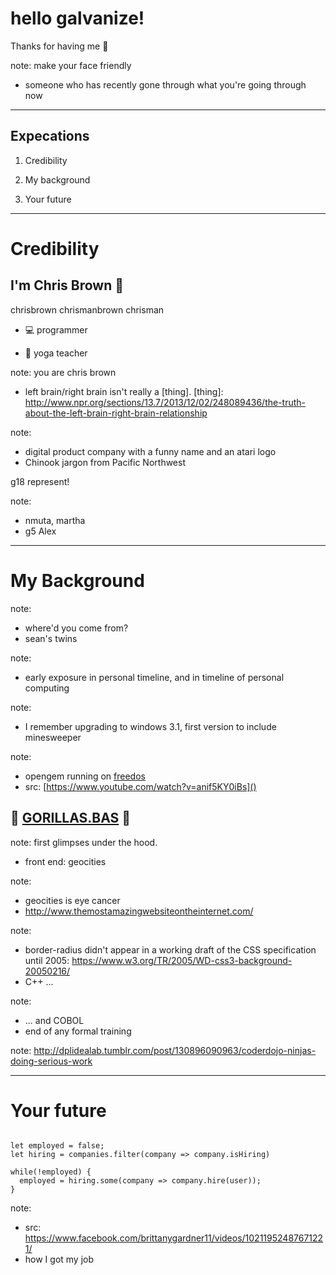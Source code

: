 # hello galvanize!

Thanks for having me 🙏

note: make your face friendly
* someone who has recently gone through what you're going through now

---

## Expecations

1. Credibility <!-- .element: class="fragment" -->

2. My background <!-- .element: class="fragment" -->

3. Your future <!-- .element: class="fragment" -->

---

# Credibility


## I'm Chris Brown 👋

<i class="fa fa-slack" aria-hidden="true"></i> chrisbrown
<i class="fa fa-twitter" aria-hidden="true"></i> chrismanbrown
<i class="fa fa-github" aria-hidden="true"></i> chrisman

* 💻 programmer <!-- .element: class="fragment" -->

* 📿 yoga teacher <!-- .element: class="fragment" -->

note: you are chris brown
* left brain/right brain isn't really a [thing].
[thing]: http://www.npr.org/sections/13.7/2013/12/02/248089436/the-truth-about-the-left-brain-right-brain-relationship


<!-- .slide: data-background-image="assets/img/dogs.png" data-background-size="contain" -->


<!-- .slide: data-background-image="assets/img/dohere.gif" data-background-size="contain" -->


<!-- .slide: data-background-image="assets/img/skookum.png" data-background-size="contain" -->

note:
* digital product company with a funny name and an atari logo
* Chinook jargon from Pacific Northwest


<!-- .slide: data-background-image="assets/img/galvanize.jpg" data-background-size="contain" -->

g18 represent! <!-- .element: class="fragment" style="color: blue;" -->

note:
* nmuta, martha
* g5 Alex


<!-- .slide: data-background-image="assets/img/coffee.png" data-background-size="contain" -->

---

# My Background


<!-- .slide: data-background-image="assets/img/baby.jpg" data-background-size="contain" -->

note:
* where'd you come from?
* sean's twins


<!-- .slide: data-background-image="assets/img/dad.png" data-background-size="contain" -->

note:
* early exposure in personal timeline, and in timeline of personal computing


<!-- .slide: data-background-image="assets/img/windows31.png" data-background-size="contain" -->

note:
* I remember upgrading to windows 3.1, first version to include minesweeper


<!-- .slide: data-background-image="assets/img/opengem.gif" data-background-size="contain" -->

note:
* opengem running on [freedos](freedos.org)
* src: [https://www.youtube.com/watch?v=anif5KY0iBs]()


## 🦍 [GORILLAS.BAS][gorillas] 🦍

[gorillas]: https://archive.org/details/GorillasQbasic

note: first glimpses under the hood.
* front end: geocities


<!-- .slide: data-background-image="assets/img/geocities.png" data-background-size="contain" -->

note:
* geocities is eye cancer
* http://www.themostamazingwebsiteontheinternet.com/


<!-- .slide: data-background-image="assets/img/tables.png" data-background-size="contain" -->

note:
* border-radius didn't appear in a working draft of the CSS specification until 2005: https://www.w3.org/TR/2005/WD-css3-background-20050216/
* C++ ...


<!-- .slide: data-background-image="assets/img/cobol.png" data-background-size="contain" -->

note:
* ... and COBOL
* end of any formal training


<!-- .slide: data-background-image="assets/img/ob.jpg" data-background-size="contain" -->


<!-- .slide: data-background-image="assets/img/idealab.jpg" data-background-size="contain" -->

note: http://dplidealab.tumblr.com/post/130896090963/coderdojo-ninjas-doing-serious-work


<!-- .slide: data-background-image="assets/img/beginning.gif" data-background-size="contain" -->

---

# Your future

<pre><code data-trim data-noescape>
let employed = false;
let hiring = companies.filter(company => company.isHiring)

while(!employed) {
  employed = hiring.some(company => company.hire(user));
}
</code></pre>


<!-- .slide: data-background-image="assets/img/windy.gif" data-background-size="contain" -->

note: 
* src: https://www.facebook.com/brittanygardner11/videos/10211952487671221/
* how I got my job

